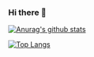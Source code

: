 ### Hi there 👋

[![Anurag's github stats](https://github-readme-stats.vercel.app/api?username=ydeliorman)](https://github.com/anuraghazra/github-readme-stats)

[![Top Langs](https://github-readme-stats.vercel.app/api/top-langs/?username=ydeliorman)](https://github.com/anuraghazra/github-readme-stats)
